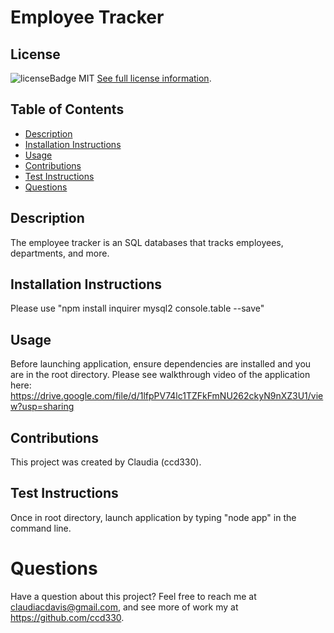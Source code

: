 # Employee Tracker

  
  ## License
  ![licenseBadge](https://img.shields.io/badge/License-MIT-blue.svg)
  MIT
  [See full license information](https://opensource.org/licenses/MIT).
  

  ## Table of Contents
  * [Description](#description)
  * [Installation Instructions](#installation-instructions)
  * [Usage](#usage)
  * [Contributions](#contributions)
  * [Test Instructions](#test-instructions)
  * [Questions](#questions)

  ## Description
  The employee tracker is an SQL databases that tracks employees, departments, and more.

  ## Installation Instructions
  Please use "npm install inquirer mysql2 console.table --save"

  ## Usage
  Before launching application, ensure dependencies are installed and you are in the root directory. Please see walkthrough video of the application here: https://drive.google.com/file/d/1lfpPV74lc1TZFkFmNU262ckyN9nXZ3U1/view?usp=sharing

  ## Contributions
  This project was created by Claudia (ccd330).

  ## Test Instructions
  Once in root directory, launch application by typing "node app" in the command line.

  # Questions
  Have a question about this project? Feel free to reach me at claudiacdavis@gmail.com, and see more of work my at https://github.com/ccd330.
